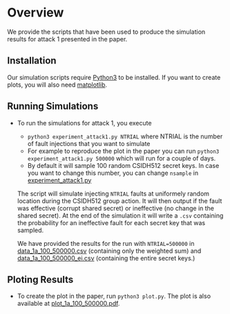 # Overview 

We provide the scripts that have been used to produce the simulation results for attack 1 presented in the paper.

## Installation

Our simulation scripts require [Python3](https://www.python.org/about/gettingstarted/) to be installed. 
If you want to create plots, you will also need [matplotlib](https://matplotlib.org/users/installing.html).


## Running Simulations
- To run the simulations for attack 1, you execute
   - `python3 experiment_attack1.py NTRIAL` where NTRIAL is the number of fault injections that you want to simulate 
   - For example to reproduce the plot in the paper you can run `python3 experiment_attack1.py 500000` which will run for a couple of days.  
   - By default it will sample 100 random CSIDH512 secret keys. In case you want to change this number, you can change `nsample` in [experiment_attack1.py](experiment_attack1.py)
   
  The script will simulate injecting `NTRIAL` faults at uniformely random location during the CSIDH512 group action.
  It will then output if the fault was effective (corrupt shared secret) or ineffective (no change in the shared secret). 
  At the end of the simulation it will write a `.csv` containing the probability for an ineffective fault for each secret key that was sampled. 
   
  We have provided the results for the run with `NTRIAL=500000` in [data_1a_100_500000.csv](data_1a_100_500000.csv) (containing only the weighted sum) and [data_1a_100_500000_ei.csv](data_1a_100_500000_ei.csv) (containing the entire secret keys.)
  
## Ploting Results
- To create the plot in the paper, run `python3 plot.py`. The plot is also available at [plot_1a_100_500000.pdf](plot_1a_100_500000.pdf).
